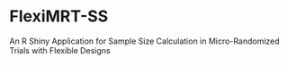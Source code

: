 # FlexiMRT-SS
An R Shiny Application for Sample Size Calculation in Micro-Randomized Trials with Flexible Designs
